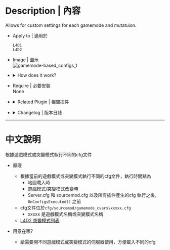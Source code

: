 # Description | 內容
Allows for custom settings for each gamemode and mutatuion.

* Apply to | 適用於
	```
	L4D1
	L4D2
	```

* Image | 圖示
	<br/>![gamemode-based_configs_1](image/gamemode-based_configs_1.jpg)

* <details><summary>How does it work?</summary>

	* Execute different cfg file based on gamemode or mutatuion when
		* Map change
		* Gamemode/Mutation change
		* This is called right after OnMapStart() but any time before OnConfigsExecuted(). After the "exec sourcemod.cfg"command and all AutoExecConfig() exec commands have been added to the ServerCommand() buffer.
	* Cfg files are in ```cfg/sourcemod/gamemode_cvars\xxxxx.cfg```
		* xxxxx is gamemode or mutation name
	* [L4D2 all mutations](https://developer.valvesoftware.com/wiki/L4D2_Decrypted_mutations)
</details>

* Require | 必要安裝
<br/>None

* <details><summary>Related Plugin | 相關插件</summary>

	1. [Map-based Configs](https://forums.alliedmods.net/showthread.php?t=306525): Allows for custom settings for each map
		> 根據地圖執行不同的cfg文件
</details>

* <details><summary>Changelog | 版本日誌</summary>

	* v1.1 (2024-3-9)
		* Initial Release

	* v1.0 (2023-8-25)
		* Initial Release
</details>

- - - -
# 中文說明
根據遊戲模式或突變模式執行不同的cfg文件

* 原理
	* 根據當前的遊戲模式或突變模式執行不同的cfg文件，執行時間點為
		* 地圖載入時
		* 遊戲模式/突變模式改變時
		* Server.cfg 和 sourcemod.cfg 以及所有插件產生的cfg 執行之後，```OnConfigsExecuted()``` 之前
	* cfg文件位於```cfg/sourcemod/gamemode_cvars\xxxxx.cfg```
		* xxxxx 是遊戲模式名稱或突變模式名稱
    * [L4D2 突變模式列表](https://developer.valvesoftware.com/wiki/L4D2_Decrypted_mutations)

* 用意在哪?
    * 給需要開不同遊戲模式或突變模式的伺服器使用，方便載入不同的cfg

